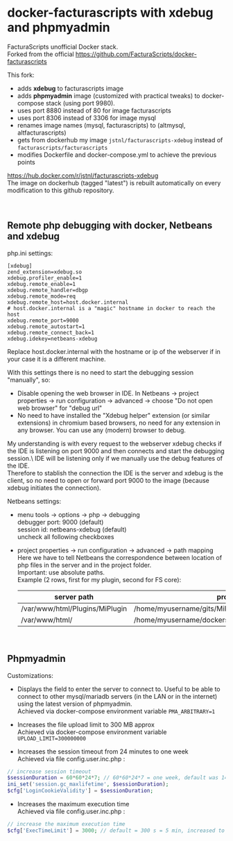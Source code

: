 # docker-facturascripts with xdebug and phpmyadmin

FacturaScripts unofficial Docker stack.\
Forked from the official https://github.com/FacturaScripts/docker-facturascripts

This fork:
- adds **xdebug** to facturascripts image
- adds **phpmyadmin** image (customized with practical tweaks) to docker-compose stack (using port 9980).
- uses port 8880 instead of 80 for image facturascripts
- uses port 8306 instead of 3306 for image mysql
- renames image names (mysql, facturascripts) to (altmysql, altfacturascripts)
- gets from dockerhub my image `jstnl/facturascripts-xdebug` instead of `facturascripts/facturascripts`
- modifies Dockerfile and docker-compose.yml to achieve the previous points

https://hub.docker.com/r/jstnl/facturascripts-xdebug \
The image on dockerhub (tagged "latest") is rebuilt automatically on every modification to this github repository.

&nbsp;

## Remote php debugging with docker, Netbeans and xdebug

php.ini settings:
```
[xdebug]
zend_extension=xdebug.so
xdebug.profiler_enable=1
xdebug.remote_enable=1
xdebug.remote_handler=dbgp
xdebug.remote_mode=req
xdebug.remote_host=host.docker.internal
# host.docker.internal is a "magic" hostname in docker to reach the host
xdebug.remote_port=9000
xdebug.remote_autostart=1
xdebug.remote_connect_back=1
xdebug.idekey=netbeans-xdebug
```

Replace host.docker.internal with the hostname or ip of the webserver if in your case it is a different machine.

With this settings there is no need to start the debugging session "manually", so:
- Disable opening the web browser in IDE. In Netbeans -> project properties -> run configuration -> advanced -> choose "Do not open web browser" for "debug url"
- No need to have installed the "Xdebug helper" extension (or similar extensions) in chromium based browsers, no need for any extension in any browser. You can use any (modern) browser to debug.

My understanding is with every request to the webserver xdebug checks if the IDE is listening on port 9000 and then connects and start the debugging session.\ IDE will be listening only if we manually use the debug features of the IDE.\
Therefore to stablish the connection the IDE is the server and xdebug is the client, so no need to open or forward port 9000 to the image (because xdebug initiates the connection).

Netbeans settings:
- menu tools -> options -> php -> debugging\
	 debugger port: 9000 (default)\
	 session id: netbeans-xdebug (default)\
	 uncheck all following checkboxes

- project properties -> run configuration -> advanced -> path mapping\
	Here we have to tell Netbeans the correspondence between location of php files in the server and in the project folder.\
	Important: use absolute paths.\
	Example (2 rows, first for my plugin, second for FS core):

	|server path|project path|
	|---|---|
	|/var/www/html/Plugins/MiPlugin|/home/myusername/gits/MiPlugin|
	|/var/www/html/|/home/myusername/dockerstacks/fswithxdebug/facturascripts|

&nbsp;

## Phpmyadmin

Customizations:

- Displays the field to enter the server to connect to. Useful to be able to connect to other mysql/mariadb servers (in the LAN or in the internet) using the latest version of phpmyadmin.\
Achieved via docker-compose environment variable `PMA_ARBITRARY=1` 

- Increases the file upload limit to 300 MB approx\
Achieved via docker-compose environment variable `UPLOAD_LIMIT=300000000` 

- Increases the session timeout from 24 minutes to one week\
Achieved via file config.user.inc.php :
```php
// increase session timeout
$sessionDuration = 60*60*24*7; // 60*60*24*7 = one week, default was 1440
ini_set('session.gc_maxlifetime', $sessionDuration);
$cfg['LoginCookieValidity'] = $sessionDuration;
```

- Increases the maximum execution time\
Achieved via file config.user.inc.php :
```php
// increase the maximum execution time
$cfg['ExecTimeLimit'] = 3000; // default = 300 s = 5 min, increased to 50 min.
```
